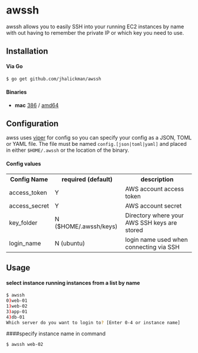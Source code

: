awssh
=====

awssh allows you to easily SSH into your running EC2 instances by name with out having to remember the private IP or which key you need to use.


## Installation

#### Via Go

```bash
$ go get github.com/jhalickman/awssh
```

#### Binaries

- **mac** [386]() / [amd64]()


## Configuration
awss uses [viper](http://www.github.com/spf13/viper) for config so you can specify your config as a JSON, TOML or YAML file. The file must be named `config.[json|toml|yaml]` and placed in either `$HOME/.awssh` or the location of the binary.

#### Config values
<table>
  <tr> 
	  <th>Config Name</th>
	  <th>required (default)</th>
	  <th>description</th>
  </tr>
  <tr>
  	<td>access_token</td>
  	<td>Y</td>
  	<td>AWS account access token</td>
  </tr>
  <tr>
  	<td>access_secret</td>
  	<td>Y</td>
  	<td>AWS account secret</td>
  </tr>
  <tr>
  	<td>key_folder</td>
  	<td> N ($HOME/.awssh/keys)</td>
  	<td>Directory where your AWS SSH keys are stored</td>
  </tr>
  <tr>
  	<td>login_name</td>
  	<td>N (ubuntu) </td>
  	<td>login name used when connecting via SSH</td>
  </tr>
</table>

## Usage

#### select instance running instances from a list by name
```bash
$ awssh
0)web-01
1)web-02
3)app-01
4)db-01
Which server do you want to login to? [Enter 0-4 or instance name]
```

####specify instance name in command
```bash
$ awssh web-02
```